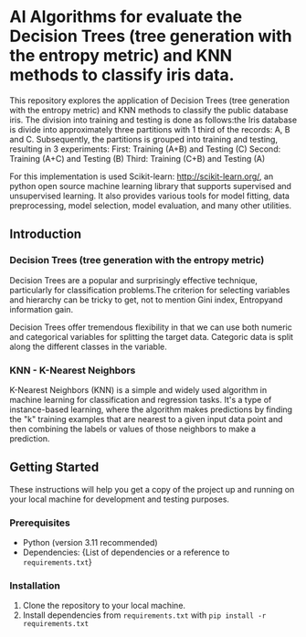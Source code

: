 # AI Algorithms for evaluate the Decision Trees (tree generation with the entropy metric) and KNN methods to classify iris data.

This repository explores the application of Decision Trees (tree generation with the entropy metric) and KNN methods to classify the public database iris.
The division into training and testing is done as follows:the Iris database is divide into approximately three partitions with 1 third of the records: A, B and C.
Subsequently, the partitions is grouped into training and testing, resulting in 3 experiments:
First: Training (A+B) and Testing (C)
Second: Training (A+C) and Testing (B)
Third: Training (C+B) and Testing (A)

For this implementation is used Scikit-learn: http://scikit-learn.org/, an python open source machine learning library that supports supervised and unsupervised learning. It also provides various tools for model fitting, data preprocessing, model selection, model evaluation, and many other utilities.

## Introduction

### Decision Trees (tree generation with the entropy metric)

Decision Trees are a popular and surprisingly effective technique, particularly for classification problems.The criterion for selecting variables and hierarchy can be tricky to get, not to mention Gini index, Entropyand information gain.

Decision Trees offer tremendous flexibility in that we can use both numeric and categorical variables for splitting the target data. Categoric data is split along the different classes in the variable.

### KNN - K-Nearest Neighbors

K-Nearest Neighbors (KNN) is a simple and widely used algorithm in machine learning for classification and regression tasks. It's a type of instance-based learning, where the algorithm makes predictions by finding the "k" training examples that are nearest to a given input data point and then combining the labels or values of those neighbors to make a prediction.



## Getting Started

These instructions will help you get a copy of the project up and running on your local machine for development and testing purposes.

### Prerequisites

- Python (version 3.11 recommended)
- Dependencies: {List of dependencies or a reference to `requirements.txt`}

### Installation

1. Clone the repository to your local machine.
2. Install dependencies from `requirements.txt` with `pip install -r requirements.txt` 
